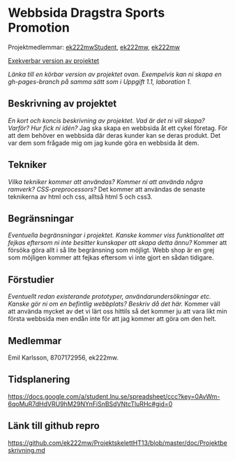 # Webbsida Dragstra Sports Promotion
Projektmedlemmar: 
[ek222mwStudent](https://github.com/ek222mw), [ek222mw](https://github.com/ek222mw), [ek222mw](https://github.com/ek222mw)


[Exekverbar version av projektet](https://github.com/ek222mw/ProjektskelettHT13/blob/master/doc/Dragstra%20Sports%20Promotion)

*Länka till en körbar version av projektet ovan. Exempelvis kan ni skapa en gh-pages-branch på samma sätt som i Uppgift 1.1, laboration 1.*

## Beskrivning av projektet
*En kort och koncis beskrivning av projektet. Vad är det ni vill skapa? Varför? Hur fick ni idén?*
Jag ska skapa en webbsida åt ett cykel företag. För att dem behöver en webbsida där deras kunder kan se deras produkt.
Det var dem som frågade mig om jag kunde göra en webbsida åt dem.
## Tekniker
*Vilka tekniker kommer att användas? Kommer ni att använda några ramverk? CSS-preprocessors?*
Det kommer att användas de senaste teknikerna av html och css, alltså html 5 och css3.
## Begränsningar
*Eventuella begränsningar i projektet. Kanske kommer viss funktionalitet att fejkas eftersom ni inte besitter kunskaper att skapa detta ännu?*
Kommer att försöka göra allt i så lite begränsning som möjligt. Webb shop är en grej som möjligen kommer att fejkas eftersom vi inte gjort en sådan tidigare.
## Förstudier
*Eventuellt redan existerande prototyper, användarundersökningar etc. Kanske gör ni om en befintlig webbplats? Beskriv då det här.*
Kommer väll att använda mycket av det vi lärt oss hittils så det kommer ju att vara likt min första webbsida men endån inte för att jag kommer att göra om den helt.
## Medlemmar
Emil Karlsson, 8707172956, ek222mw.
## Tidsplanering
https://docs.google.com/a/student.lnu.se/spreadsheet/ccc?key=0AvWm-6qoMuR7dHdVRU9hM29NYnFiSnBSdVNtcTluRHc#gid=0

## Länk till github repro
https://github.com/ek222mw/ProjektskelettHT13/blob/master/doc/Projektbeskrivning.md


